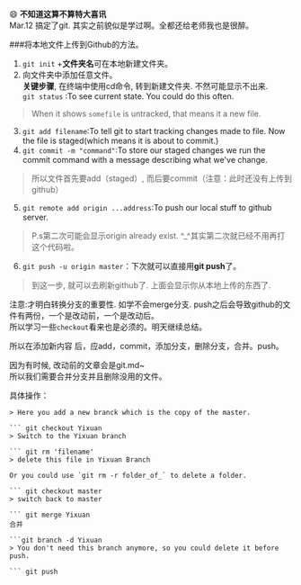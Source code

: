 :smile:
**不知道这算不算特大喜讯**  
Mar.12 搞定了git. 其实之前貌似是学过啊。全都还给老师我也是很醉。  

###将本地文件上传到Github的方法。  
1. `git init` +**文件夹名**可在本地新建文件夹。  
2. 向文件夹中添加任意文件。  
**关键步骤**, 在终端中使用cd命令, 转到新建文件夹. 不然可能显示不出来.   
    `git status` :To see current state. You could do this often.   
> When it shows `somefile` is untracked, that means it a new file.   
3. `git add filename`:To tell git to start tracking changes made to file. Now the file is staged(which means it is about to commit.)   
4. `git commit -m "command"`:To store our staged changes we run the commit command with a message describing what we've change.   
> 所以文件首先要add（staged）, 而后要commit（注意：此时还没有上传到github）   
5. `git remote add origin ...address`:To push our local stuff to github server.   
> P.s第二次可能会显示origin already exist. ^_^其实第二次就已经不用再打这个代码啦。
6. `git push -u origin master`：下次就可以直接用**git push**了。  
> 到这一步, 就可以去刷新github了. 上面会显示你从本地上传的东西了.    


注意:才明白转换分支的重要性. 如学不会merge分支. push之后会导致github的文件有两份，一个是改动前，一个是改动后。   
所以学习一些`checkout`看来也是必须的。明天继续总结。


所以在添加新内容 后，应add，commit，添加分支，删除分支，合并。push。   

因为有时候, 改动前的文章会是git.md~   
所以我们需要合并分支并且删除没用的文件。   

具体操作：   
``` git branch Yixuan    
> Here you add a new branck which is the copy of the master.    

``` git checkout Yixuan   
> Switch to the Yixuan branch   

``` git rm 'filename'   
> delete this file in Yixuan Branch   

Or you could use `git rm -r folder_of_` to delete a folder.   

``` git checkout master   
> switch back to master   

``` git merge Yixuan   
合并   

```git branch -d Yixuan
> You don't need this branch anymore, so you could delete it before push.

``` git push
